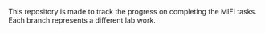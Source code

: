 This repository is made to track the progress on completing the MIFI tasks. Each branch represents a different lab work.
